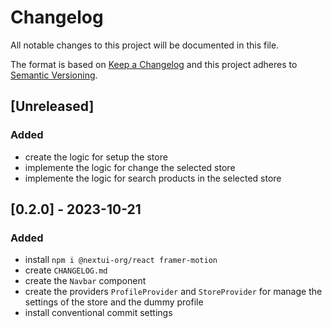# Changelog

All notable changes to this project will be documented in this file.

The format is based on [Keep a Changelog](http://keepachangelog.com/en/1.0.0/)
and this project adheres to [Semantic Versioning](http://semver.org/spec/v2.0.0.html).

## [Unreleased]

### Added

- create the logic for setup the store
- implemente the logic for change the selected store
- implemente the logic for search products in the selected store

## [0.2.0] - 2023-10-21

### Added

- install `npm i @nextui-org/react framer-motion`
- create `CHANGELOG.md`
- create the `Navbar` component
- create the providers `ProfileProvider` and `StoreProvider` for manage the settings of the store and the dummy profile
- install conventional commit settings
